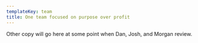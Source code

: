 ```yaml
---
templateKey: team
title: One team focused on purpose over profit
---
```


Other copy will go here at some point when Dan, Josh, and Morgan review.